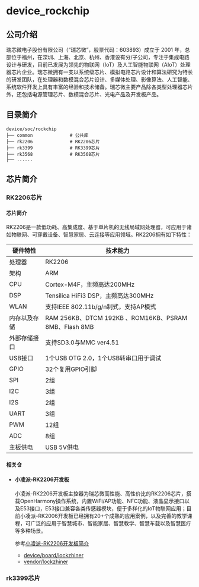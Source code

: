 # device_rockchip

## 公司介绍

瑞芯微电子股份有限公司（“瑞芯微”，股票代码：603893）成立于 2001 年，总部位于福州，在深圳、上海、北京、杭州、香港设有分/子公司，专注于集成电路设计与研发，目前已发展为领先的物联网（IoT）及人工智能物联网（AIoT）处理器芯片企业。瑞芯微拥有一支以系统级芯片、模拟电路芯片设计和算法研究为特长的研发团队，在处理器和数模混合芯片设计、多媒体处理、影像算法、人工智能、系统软件开发上具有丰富的经验和技术储备。瑞芯微主要产品除各类型处理器芯片外，还包括电源管理芯片、数模混合芯片、光电产品及开发板产品。

## 目录简介

```
device/soc/rockchip
├── common				# 公共库
├── rk2206             	# RK2206芯片
├── rk3399             	# RK3399芯片
├── rk3568			   	# RK3568芯片			
├── ......
```

## 芯片简介

### RK2206芯片

#### 芯片简介

RK2206是一款低功耗、高集成度、基于单片机的无线局域网处理器，可应用于诸如物联网、可穿戴设备、智慧家居、云连接等应用领域。RK2206拥有如下特性：

| 硬件特性     | 技术能力                                              |
| ------------ | ----------------------------------------------------- |
| 处理器       | RK2206                                                |
| 架构         | ARM                                                   |
| CPU          | Cortex-M4F，主频高达200MHz                            |
| DSP          | Tensilica HiFi3 DSP，主频高达300MHz                   |
| WLAN         | 支持IEEE 802.11b/g/n制式，支持AP模式                  |
| 内存以及存储 | RAM 256KB、DTCM 192KB 、ROM16KB、PSRAM 8MB、Flash 8MB |
| 外部存储接口 | 支持SD3.0与MMC ver4.51                                |
| USB接口      | 1个USB OTG 2.0，1个USB转串口用于调试                  |
| GPIO         | 32个复用GPIO引脚                                      |
| SPI          | 2组                                                   |
| I2C          | 3组                                                   |
| I2S          | 2组                                                   |
| UART         | 3组                                                   |
| PWM          | 12组                                                  |
| ADC          | 8组                                                   |
| 主板供电     | USB 5V供电                                            |

#### 相关仓

* #### 小凌派-RK2206开发板

  小凌派-RK2206开发板主控器为瑞芯微高性能、高性价比的RK2206芯片，搭载OpenHarmony操作系统，内置WiFi/AP功能、NFC功能、液晶显示接口以及E53接口，E53接口兼容各类传感器模块，便于多样化的IoT物联网应用；目前小凌派-RK2006开发板已经拥有20+个成熟的应用案例，以及完善的教学课程，可广泛的应用于智慧城市、智能家居、智慧教学、智慧车载以及智慧医疗等多种场景。

  参考[小凌派-RK2206开发板简介](https://gitee.com/openharmony-sig/vendor-lockzhiner/tree/master/lingpi)

  * [device/board/lockzhiner](https://gitee.com/openharmony-sig/device_board_lockzhiner)
  * [vendor/lockzhiner](https://gitee.com/openharmony-sig/vendor-lockzhiner)

### rk3399芯片




